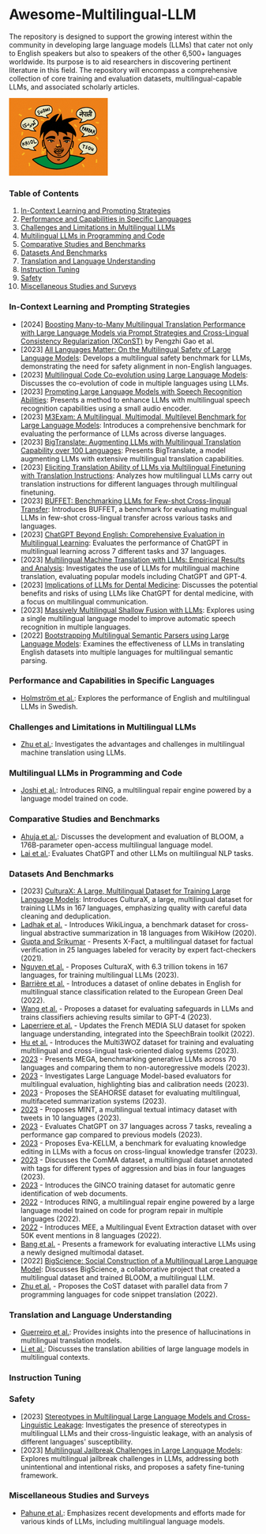 # Awesome-Multilingual-LLM

The repository is designed to support the growing interest within the community in developing large language models (LLMs) that cater not only to English speakers but also to speakers of the other 6,500+ languages worldwide. Its purpose is to aid researchers in discovering pertinent literature in this field. The repository will encompass a comprehensive collection of core training and evaluation datasets, multilingual-capable LLMs, and associated scholarly articles.

![](photo.gif)

### Table of Contents
1. [In-Context Learning and Prompting Strategies](#section1)
2. [Performance and Capabilities in Specific Languages](#section2)
3. [Challenges and Limitations in Multilingual LLMs](#section3)
4. [Multilingual LLMs in Programming and Code](#section4)
5. [Comparative Studies and Benchmarks](#section5)
6. [Datasets And Benchmarks](#section6)
7. [Translation and Language Understanding](#section7)
8. [Instruction Tuning](#section8)
9. [Safety](#section9)
10. [Miscellaneous Studies and Surveys](#section10)


### **In-Context Learning and Prompting Strategies** <a name="section1"></a>
- [2024] [Boosting Many-to-Many Multilingual Translation Performance with Large Language Models via Prompt Strategies and Cross-Lingual Consistency Regularization (XConST)](https://arxiv.org/abs/2401.05861) by Pengzhi Gao et al.
- [2023] [All Languages Matter: On the Multilingual Safety of Large Language Models](https://dx.doi.org/10.48550/arXiv.2310.00905): Develops a multilingual safety benchmark for LLMs, demonstrating the need for safety alignment in non-English languages.
- [2023] [Multilingual Code Co-evolution using Large Language Models](https://dx.doi.org/10.1145/3611643.3616350): Discusses the co-evolution of code in multiple languages using LLMs.
- [2023] [Prompting Large Language Models with Speech Recognition Abilities](https://dx.doi.org/10.48550/arXiv.2307.11795): Presents a method to enhance LLMs with multilingual speech recognition capabilities using a small audio encoder.
- [2023] [M3Exam: A Multilingual, Multimodal, Multilevel Benchmark for Large Language Models](https://dx.doi.org/10.48550/arXiv.2306.05179): Introduces a comprehensive benchmark for evaluating the performance of LLMs across diverse languages.
- [2023] [BigTranslate: Augmenting LLMs with Multilingual Translation Capability over 100 Languages](https://arxiv.org/abs/2305.18098): Presents BigTranslate, a model augmenting LLMs with extensive multilingual translation capabilities.
- [2023] [Eliciting Translation Ability of LLMs via Multilingual Finetuning with Translation Instructions](https://dx.doi.org/10.48550/arXiv.2305.15083): Analyzes how multilingual LLMs carry out translation instructions for different languages through multilingual finetuning.
- [2023] [BUFFET: Benchmarking LLMs for Few-shot Cross-lingual Transfer](https://dx.doi.org/10.48550/arXiv.2305.14857): Introduces BUFFET, a benchmark for evaluating multilingual LLMs in few-shot cross-lingual transfer across various tasks and languages.
- [2023] [ChatGPT Beyond English: Comprehensive Evaluation in Multilingual Learning](https://dx.doi.org/10.48550/arXiv.2304.05613): Evaluates the performance of ChatGPT in multilingual learning across 7 different tasks and 37 languages.
- [2023] [Multilingual Machine Translation with LLMs: Empirical Results and Analysis](https://dx.doi.org/10.48550/arXiv.2304.04675): Investigates the use of LLMs for multilingual machine translation, evaluating popular models including ChatGPT and GPT-4.
- [2023] [Implications of LLMs for Dental Medicine](https://dx.doi.org/10.1111/jerd.13046): Discusses the potential benefits and risks of using LLMs like ChatGPT for dental medicine, with a focus on multilingual communication.
- [2023] [Massively Multilingual Shallow Fusion with LLMs](https://dx.doi.org/10.1109/ICASSP49357.2023.10094796): Explores using a single multilingual language model to improve automatic speech recognition in multiple languages.
- [2022] [Bootstrapping Multilingual Semantic Parsers using Large Language Models](https://dx.doi.org/10.48550/arXiv.2210.07313): Examines the effectiveness of LLMs in translating English datasets into multiple languages for multilingual semantic parsing. 

###  **Performance and Capabilities in Specific Languages** <a name="section2"></a>
- [Holmström et al.](https://www.aclweb.org/anthology/2023.resourceful-1.13): Explores the performance of English and multilingual LLMs in Swedish.

### **Challenges and Limitations in Multilingual LLMs** <a name="section3"></a>
- [Zhu et al.](https://dx.doi.org/10.48550/arXiv.2304.04675): Investigates the advantages and challenges in multilingual machine translation using LLMs.

### **Multilingual LLMs in Programming and Code** <a name="section4"></a>
- [Joshi et al.](https://dx.doi.org/10.48550/arXiv.2208.11640): Introduces RING, a multilingual repair engine powered by a language model trained on code.

### **Comparative Studies and Benchmarks** <a name="section5"></a>
- [Ahuja et al.](https://dx.doi.org/10.48550/arXiv.2211.05100): Discusses the development and evaluation of BLOOM, a 176B-parameter open-access multilingual language model.
- [Lai et al.](https://dx.doi.org/10.48550/arXiv.2304.05613): Evaluates ChatGPT and other LLMs on multilingual NLP tasks.

### **Datasets And Benchmarks** <a name="section6"></a>

- [2023] [CulturaX: A Large, Multilingual Dataset for Training Large Language Models](https://dx.doi.org/10.48550/arXiv.2309.09400): Introduces CulturaX, a large, multilingual dataset for training LLMs in 167 languages, emphasizing quality with careful data cleaning and deduplication.
- [Ladhak et al.](https://dx.doi.org/10.18653/v1/2020.findings-emnlp.360) - Introduces WikiLingua, a benchmark dataset for cross-lingual abstractive summarization in 18 languages from WikiHow (2020).
- [Gupta and Srikumar](https://dx.doi.org/10.18653/v1/2021.acl-short.86) - Presents X-Fact, a multilingual dataset for factual verification in 25 languages labeled for veracity by expert fact-checkers (2021).
- [Nguyen et al.](https://dx.doi.org/10.48550/arXiv.2309.09400) - Proposes CulturaX, with 6.3 trillion tokens in 167 languages, for training multilingual LLMs (2023).
- [Barrière et al.](https://www.aclweb.org/anthology/2022.politicalnlp-1.3) - Introduces a dataset of online debates in English for multilingual stance classification related to the European Green Deal (2022).
- [Wang et al.](https://dx.doi.org/10.48550/arXiv.2308.13387) - Proposes a dataset for evaluating safeguards in LLMs and trains classifiers achieving results similar to GPT-4 (2023).
- [Laperriere et al.](https://www.aclweb.org/anthology/2022.lrec-1.171) - Updates the French MEDIA SLU dataset for spoken language understanding, integrated into the SpeechBrain toolkit (2022).
- [Hu et al.](https://dx.doi.org/10.1162/tacl_a_00609) - Introduces the Multi3WOZ dataset for training and evaluating multilingual and cross-lingual task-oriented dialog systems (2023).
- [2023](https://dx.doi.org/10.48550/arXiv.2303.12528) - Presents MEGA, benchmarking generative LLMs across 70 languages and comparing them to non-autoregressive models (2023).
- [2023](https://dx.doi.org/10.48550/arXiv.2309.07462) - Investigates Large Language Model-based evaluators for multilingual evaluation, highlighting bias and calibration needs (2023).
- [2023](https://dx.doi.org/10.48550/arXiv.2305.13194) - Proposes the SEAHORSE dataset for evaluating multilingual, multifaceted summarization systems (2023).
- [2023](https://dx.doi.org/10.18653/v1/2023.semeval-1.87) - Proposes MINT, a multilingual textual intimacy dataset with tweets in 10 languages (2023).
- [2023](https://dx.doi.org/10.48550/arXiv.2304.05613) - Evaluates ChatGPT on 37 languages across 7 tasks, revealing a performance gap compared to previous models (2023).
- [2023](https://dx.doi.org/10.48550/arXiv.2308.09954) - Proposes Eva-KELLM, a benchmark for evaluating knowledge editing in LLMs with a focus on cross-lingual knowledge transfer (2023).
- [2023](https://dx.doi.org/10.1007/s10579-023-09696-7) - Discusses the ComMA dataset, a multilingual dataset annotated with tags for different types of aggression and bias in four languages (2023).
- [2023](https://arxiv.org/abs/2201.03857) - Introduces the GINCO training dataset for automatic genre identification of web documents.
- [2022](https://dx.doi.org/10.48550/arXiv.2208.11640) - Introduces RING, a multilingual repair engine powered by a large language model trained on code for program repair in multiple languages (2022).
- [2022](https://dx.doi.org/10.48550/arXiv.2211.05955) - Introduces MEE, a Multilingual Event Extraction dataset with over 50K event mentions in 8 languages (2022).
- [Bang et al.](https://arxiv.org/abs/2302.04023) - Presents a framework for evaluating interactive LLMs using a newly designed multimodal dataset.
- [2022] [BigScience: Social Construction of a Multilingual Large Language Model](https://dx.doi.org/10.48550/arXiv.2212.04960): Discusses BigScience, a collaborative project that created a multilingual dataset and trained BLOOM, a multilingual LLM.
- [Zhu et al.](https://dx.doi.org/10.1609/aaai.v36i10.21434) - Proposes the CoST dataset with parallel data from 7 programming languages for code snippet translation (2022).


###  **Translation and Language Understanding** <a name="section7"></a>
- [Guerreiro et al.](https://dx.doi.org/10.1162/tacl_a_00615): Provides insights into the presence of hallucinations in multilingual translation models.
- [Li et al.](https://dx.doi.org/10.48550/arXiv.2305.15083): Discusses the translation abilities of large language models in multilingual contexts.

###  **Instruction Tuning** <a name="section8"></a>

###  **Safety** <a name="section9"></a>
- [2023] [Stereotypes in Multilingual Large Language Models and Cross-Linguistic Leakage](https://dx.doi.org/10.48550/arXiv.2312.07141): Investigates the presence of stereotypes in multilingual LLMs and their cross-linguistic leakage, with an analysis of different languages' susceptibility.
- [2023] [Multilingual Jailbreak Challenges in Large Language Models](https://dx.doi.org/10.48550/arXiv.2310.06474): Explores multilingual jailbreak challenges in LLMs, addressing both unintentional and intentional risks, and proposes a safety fine-tuning framework.

### **Miscellaneous Studies and Surveys** <a name="section10"></a>
- [Pahune et al.](https://dx.doi.org/10.22214/ijraset.2023.54677): Emphasizes recent developments and efforts made for various kinds of LLMs, including multilingual language models.
